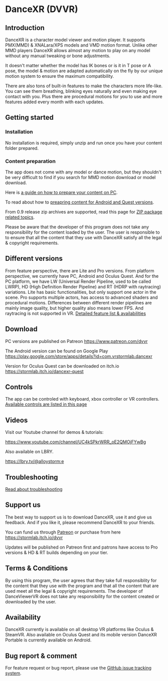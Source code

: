 # DanceXR (DVVR)


## Introduction
DanceXR is a character model viewer and motion player. It supports PMX(MMD) & XNALara/XPS models and VMD motion format. Unlike other MMD players DanceXR allows almost any motion to play on any model without any manual tweaking or bone adjustments. 

It doesn't matter whether the model has IK bones or is it in T pose or A pose, the model & motion are adapted automatically on the fly by our unique motion system to ensure the maximum compatibility.

There are also tons of built-in features to make the characters more life-like. You can see them breathing, blinking eyes naturally and even making eye contact with you. Plus there are procedural motions for you to use and more features added every month with each updates.  

## Getting started

### Installation
No installation is required, simply unzip and run once you have your content folder prepared. 

### Content preparation 
The app does not come with any model or dance motion, but they shouldn't be very difficult to find if you search for MMD motion download or model download. 

Here is [a guide on how to prepare your content on PC](pages/blog/preparecontent.md).

To read about how to [preapring content for Android and Quest versions](pages/content_android_quest.md).

From 0.9 release zip archives are supported, read this page for [ZIP package related topics](pages/zip_format.md). 

Please be aware that the developer of this program does not take any responsibility for the content loaded by the user. The user is responsible to to ensure that all the content that they use with DanceXR satisfy all the legal & copyright requirements. 

## Different versions
From feature perspective, there are Lite and Pro versions. From platform perspective, we currently have PC, Android and Oculus Quest. And for the PC platform, we have LW (Universal Render Pipeline, used to be called LWRP), HD (High Definition Render Pipeline) and RT (HDRP with raytracing) variations. 
Lite has basic functionalities, but only support one actor in the scene.
Pro supports multiple actors, has access to advanced shaders and procedural motions. 
Differences between different render pipelines are mainly image quality, but higher quality also means lower FPS. And raytracing is not supported in VR.
[Detailed feature list & availabilities](pages/features.md)

## Download
PC versions are published on Patreon
https://www.patreon.com/dvvr

The Android version can be found on Google Play
https://play.google.com/store/apps/details?id=com.vrstormlab.dancexr

Version for Oculus Quest can be downloaded on itch.io
https://stormlab.itch.io/dancexr-quest


## Controls
The app can be controled with keyboard, xbox controller or VR controllers.
[Available controls are listed in this page](pages/blog/controls.md)


## Videos
Visit our Youtube channel for demos & tutorials: 

https://www.youtube.com/channel/UC4kSPkrWRR_oE2QMOjFYwBg 

Also available on LBRY. 

https://lbry.tv/@alloystorm:e 

## Troubleshooting
[Read about troubleshooting](pages/troubleshooting.md)

## Support us
The best way to support us is to download DanceXR, use it and give us feedback. And if you like it, please recommend DanceXR to your friends. 

You can fund us through [Patreon](https://patreon.com/alloystorm) or purchase from here https://stormlab.itch.io/dvvr

Updates will be published on Patreon first and patrons have access to Pro versions & HD & RT builds depending on your tier. 


## Terms & Conditions
By using this program, the user agrees that they take full responsiblity for the content that they use with the program and that all the content that are used meet all the legal & copyright requirements. The developer of DanceViewerVR does not take any responsibility for the content created or downloaded by the user.  


## Availability
DanceXR currently is available on all desktop VR platforms like Oculus & SteamVR. Also available on Oculus Quest and its mobile version DanceXR Portable is currently available on Android.


## Bug report & comment
For feature request or bug report, please use the [GitHub issue tracking system](https://github.com/alloystorm/dvvr/issues).
